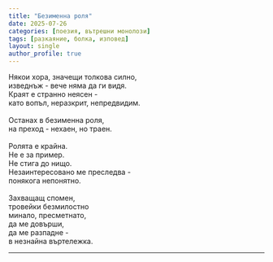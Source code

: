 ```yaml
---
title: "Безименна роля"
date: 2025-07-26
categories: [поезия, вътрешни монолози]
tags: [разкаяние, болка, изповед]
layout: single
author_profile: true
---
```


<div class="poem3">

Някои хора, значещи толкова силно, <br/>
изведнъж - вече няма да ги видя. <br/>
Краят е странно неясен - <br/>
като вопъл, неразкрит, непредвидим. <br/>
 <br/>
Останах в безименна роля, <br/>
на преход - нехаен, но траен. <br/>
 <br/>
Ролята е крайна. <br/>
Не е за пример. <br/>
Не стига до нищо. <br/>
Незаинтересовано ме преследва - <br/>
понякога непонятно. <br/>
 <br/>
Захващащ спомен, <br/>
тровейки безмилостно <br/>
минало, пресметнато, <br/>
да ме довърши, <br/>
да ме разпадне - <br/>
в незнайна въртележка. <br/>

<hr/>
</div>